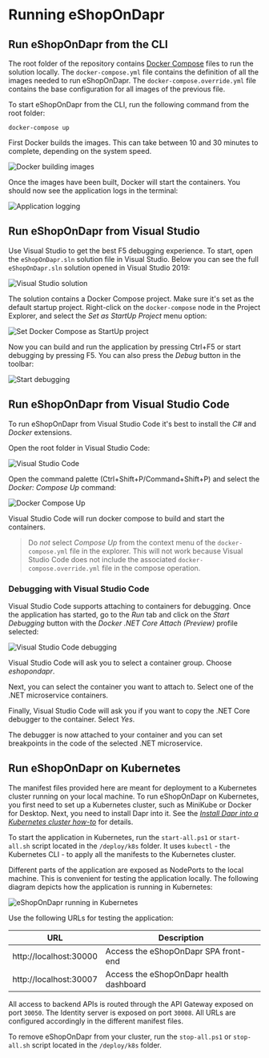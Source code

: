 # Running eShopOnDapr

## Run eShopOnDapr from the CLI

The root folder of the repository contains [Docker Compose](https://docs.docker.com/compose/) files to run the solution locally. The `docker-compose.yml` file contains the definition of all the images needed to run eShopOnDapr. The `docker-compose.override.yml` file contains the base configuration for all images of the previous file.

To start eShopOnDapr from the CLI, run the following command from the root folder:

```
docker-compose up
```

First Docker builds the images. This can take between 10 and 30 minutes to complete, depending on the system speed.

![Docker building images](media/docker-build.png)

Once the images have been built, Docker will start the containers. You should now see the application logs in the terminal:

![Application logging](media/docker-application-output.png)

## Run eShopOnDapr from Visual Studio

Use Visual Studio to get the best F5 debugging experience. To start, open the `eShopOnDapr.sln` solution file in Visual Studio. Below you can see the full `eShopOnDapr.sln` solution opened in Visual Studio 2019:

![Visual Studio solution](media/vs-solution.png)

The solution contains a Docker Compose project. Make sure it's set as the default startup project. Right-click on the `docker-compose` node in the Project Explorer, and select the *Set as StartUp Project* menu option:

![Set Docker Compose as StartUp project](media/vs-startup-project.png)

Now you can build and run the application by pressing Ctrl+F5 or start debugging by pressing F5. You can also press the *Debug* button in the toolbar:

![Start debugging](media/vs-debug.png)

## Run eShopOnDapr from Visual Studio Code

To run eShopOnDapr from Visual Studio Code it's best to install the *C#* and *Docker* extensions.

Open the root folder in Visual Studio Code:

![Visual Studio Code](media/vscode.png)

Open the command palette (Ctrl+Shift+P/Command+Shift+P) and select the *Docker: Compose Up* command:

![Docker Compose Up](media/vscode-compose.png)

Visual Studio Code will run docker compose to build and start the containers.

> Do *not* select *Compose Up* from the context menu of the `docker-compose.yml` file in the explorer. This will not work because Visual Studio Code does not include the associated `docker-compose.override.yml` file in the compose operation.

### Debugging with Visual Studio Code

Visual Studio Code supports attaching to containers for debugging. Once the application has started, go to the *Run* tab and click on the *Start Debugging* button with the  *Docker .NET Core Attach (Preview)* profile selected:

![Visual Studio Code debugging](media/vscode-debug.png)

Visual Studio Code will ask you to select a container group. Choose *eshopondapr*.

Next, you can select the container you want to attach to. Select one of the .NET microservice containers.

Finally, Visual Studio Code will ask you if you want to copy the .NET Core debugger to the container. Select *Yes*.

The debugger is now attached to your container and you can set breakpoints in the code of the selected .NET microservice.

## Run eShopOnDapr on Kubernetes

The manifest files provided here are meant for deployment to a Kubernetes cluster running on your local machine. To run eShopOnDapr on Kubernetes, you first need to set up a Kubernetes cluster, such as MiniKube or Docker for Desktop. Next, you need to install Dapr into it. See the [*Install Dapr into a Kubernetes cluster how-to*](https://docs.dapr.io/getting-started/install-dapr-kubernetes/) for details.

To start the application in Kubernetes, run the `start-all.ps1` or `start-all.sh` script located in the `/deploy/k8s` folder. It uses `kubectl` - the Kubernetes CLI - to apply all the manifests to the Kubernetes cluster.

Different parts of the application are exposed as NodePorts to the local machine. This is convenient for testing the application locally. The following diagram depicts how the application is running in Kubernetes:

![eShopOnDapr running in Kubernetes](media/k8s-nodeport.png)

Use the following URLs for testing the application:

| URL                    | Description                             |
|------------------------|-----------------------------------------|
| http://localhost:30000 | Access the eShopOnDapr SPA front-end    |
| http://localhost:30007 | Access the eShopOnDapr health dashboard |

All access to backend APIs is routed through the API Gateway exposed on port `30050`. The Identity server is exposed on port `30008`. All URLs are configured accordingly in the different manifest files.

To remove eShopOnDapr from your cluster, run the `stop-all.ps1` or `stop-all.sh` script located in the `/deploy/k8s` folder.
